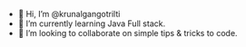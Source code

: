- 👋 Hi, I’m @krunalgangotrilti
- 🌱 I’m currently learning Java Full stack.
- 💞️ I’m looking to collaborate on simple tips & tricks to code.
<!--- - 📫 How to reach me ...  -->

<!--- - 👀 I’m interested in ... --->
<!---
krunalgangotrilti/krunalgangotrilti is a ✨ special ✨ repository because its `README.md` (this file) appears on your GitHub profile.
You can click the Preview link to take a look at your changes.
--->
